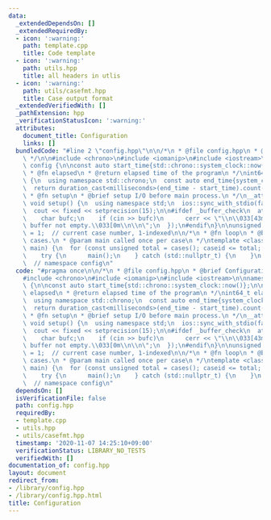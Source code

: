 ```yaml
---
data:
  _extendedDependsOn: []
  _extendedRequiredBy:
  - icon: ':warning:'
    path: template.cpp
    title: Code template
  - icon: ':warning:'
    path: utils.hpp
    title: all headers in utlis
  - icon: ':warning:'
    path: utils/casefmt.hpp
    title: Case output format
  _extendedVerifiedWith: []
  _pathExtension: hpp
  _verificationStatusIcon: ':warning:'
  attributes:
    document_title: Configuration
    links: []
  bundledCode: "#line 2 \"config.hpp\"\n\n/*\n * @file config.hpp\n * @brief Configuration\n\
    \ */\n\n#include <chrono>\n#include <iomanip>\n#include <iostream>\n\nnamespace\
    \ config {\n\nconst auto start_time{std::chrono::system_clock::now()};\n\n/*\n\
    \ * @fn elapsed\n * @return elapsed time of the program\n */\nint64_t elapsed()\
    \ {\n  using namespace std::chrono;\n  const auto end_time{system_clock::now()};\n\
    \  return duration_cast<milliseconds>(end_time - start_time).count();\n}\n\n/*\n\
    \ * @fn setup\n * @brief setup I/O before main process.\n */\n__attribute__((constructor))\
    \ void setup() {\n  using namespace std;\n  ios::sync_with_stdio(false);\n  cin.tie(nullptr);\n\
    \  cout << fixed << setprecision(15);\n\n#ifdef _buffer_check\n  atexit([] {\n\
    \    char bufc;\n    if (cin >> bufc)\n      cerr << \"\\n\\033[43m\\033[30mwarning:\
    \ buffer not empty.\\033[0m\\n\\n\";\n  });\n#endif\n}\n\nunsigned cases(), caseid\
    \ = 1;  // current case number, 1-indexed\n\n/*\n * @fn loop\n * @brief iterate\
    \ cases.\n * @param main called once per case\n */\ntemplate <class F> void loop(F\
    \ main) {\n  for (const unsigned total = cases(); caseid <= total; ++caseid) {\n\
    \    try {\n      main();\n    } catch (std::nullptr_t) {\n    }\n  }\n}\n\n}\
    \  // namespace config\n"
  code: "#pragma once\n\n/*\n * @file config.hpp\n * @brief Configuration\n */\n\n\
    #include <chrono>\n#include <iomanip>\n#include <iostream>\n\nnamespace config\
    \ {\n\nconst auto start_time{std::chrono::system_clock::now()};\n\n/*\n * @fn\
    \ elapsed\n * @return elapsed time of the program\n */\nint64_t elapsed() {\n\
    \  using namespace std::chrono;\n  const auto end_time{system_clock::now()};\n\
    \  return duration_cast<milliseconds>(end_time - start_time).count();\n}\n\n/*\n\
    \ * @fn setup\n * @brief setup I/O before main process.\n */\n__attribute__((constructor))\
    \ void setup() {\n  using namespace std;\n  ios::sync_with_stdio(false);\n  cin.tie(nullptr);\n\
    \  cout << fixed << setprecision(15);\n\n#ifdef _buffer_check\n  atexit([] {\n\
    \    char bufc;\n    if (cin >> bufc)\n      cerr << \"\\n\\033[43m\\033[30mwarning:\
    \ buffer not empty.\\033[0m\\n\\n\";\n  });\n#endif\n}\n\nunsigned cases(), caseid\
    \ = 1;  // current case number, 1-indexed\n\n/*\n * @fn loop\n * @brief iterate\
    \ cases.\n * @param main called once per case\n */\ntemplate <class F> void loop(F\
    \ main) {\n  for (const unsigned total = cases(); caseid <= total; ++caseid) {\n\
    \    try {\n      main();\n    } catch (std::nullptr_t) {\n    }\n  }\n}\n\n}\
    \  // namespace config\n"
  dependsOn: []
  isVerificationFile: false
  path: config.hpp
  requiredBy:
  - template.cpp
  - utils.hpp
  - utils/casefmt.hpp
  timestamp: '2020-11-07 14:25:10+09:00'
  verificationStatus: LIBRARY_NO_TESTS
  verifiedWith: []
documentation_of: config.hpp
layout: document
redirect_from:
- /library/config.hpp
- /library/config.hpp.html
title: Configuration
---
```

